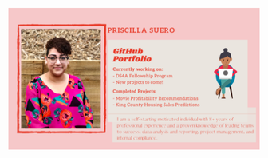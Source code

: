 ![GitHub profile readme](https://github.com/psuero1/psuero1/blob/main/GitHub%20ReadMe%20Image.png)


